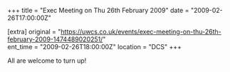 +++
title = "Exec Meeting on Thu 26th February 2009"
date = "2009-02-26T17:00:00Z"

[extra]
original = "https://uwcs.co.uk/events/exec-meeting-on-thu-26th-february-2009-1474489020251/"    
ent_time = "2009-02-26T18:00:00Z"
location = "DCS"
+++

All are welcome to turn up\!

